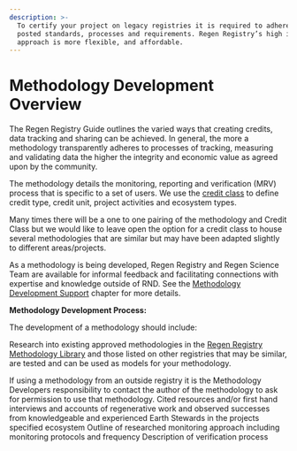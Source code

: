 ```yaml
---
description: >-
  To certify your project on legacy registries it is required to adhere to
  posted standards, processes and requirements. Regen Registry’s high integrity
  approach is more flexible, and affordable.
---
```


# Methodology Development Overview

The Regen Registry Guide outlines the varied ways that creating credits, data tracking and sharing can be achieved. In general, the more a methodology transparently adheres to processes of tracking, measuring and validating data the higher the integrity and economic value as agreed upon by the community.

The methodology details the monitoring, reporting and verification (MRV) process that is specific to a set of users.  We use the [credit class](../credit-classes/credit-class-intro.md) to define credit type, credit unit, project activities and ecosystem types.

Many times there will be a one to one pairing of the methodology and Credit Class but we would like to leave open the option for a credit class to house several methodologies that are similar but may have been adapted slightly to different areas/projects.

As a methodology is being developed, Regen Registry and Regen Science Team are available for informal feedback and facilitating connections with expertise and knowledge outside of RND.  See the [Methodology Development Support](methodology-development-support.md) chapter for more details.

**Methodology Development Process:**&#x20;

The development of a methodology should include:&#x20;

Research into existing approved methodologies in the [Regen Registry Methodology Library](https://app.gitbook.com/o/HLlZLPGRtuSIEfuq1a8I/s/H1QmzemVpWDCJv0QlPOj/) and those listed on other registries that may be similar, are tested and can be used as models for your methodology.&#x20;

If using a methodology from an outside registry it is the Methodology Developers responsibility to contact the author of the methodology to ask for permission to use that methodology. Cited resources and/or first hand interviews and accounts of regenerative work and observed successes from knowledgeable and experienced Earth Stewards in the projects specified ecosystem Outline of researched monitoring approach including monitoring protocols and frequency Description of verification process
